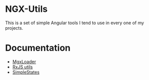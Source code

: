 # NGX-Utils

This is a set of simple Angular tools I tend to use in every one of my projects.

# Documentation

- [MgxLoader](./loader/README.md)
- [RxJS utils](./rxjs/README.md)
- [SimpleStates](./simple-states/README.md)
